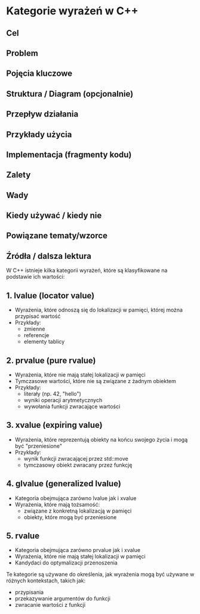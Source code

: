 # Kategorie wyrażeń w C++

## Cel

## Problem

## Pojęcia kluczowe

## Struktura / Diagram (opcjonalnie)

## Przepływ działania

## Przykłady użycia

## Implementacja (fragmenty kodu)

## Zalety

## Wady

## Kiedy używać / kiedy nie

## Powiązane tematy/wzorce

## Źródła / dalsza lektura


W C++ istnieje kilka kategorii wyrażeń, które są klasyfikowane na podstawie ich wartości:

## 1. lvalue (locator value)
- Wyrażenia, które odnoszą się do lokalizacji w pamięci, której można przypisać wartość
- Przykłady:
  - zmienne
  - referencje
  - elementy tablicy

## 2. prvalue (pure rvalue)
- Wyrażenia, które nie mają stałej lokalizacji w pamięci
- Tymczasowe wartości, które nie są związane z żadnym obiektem
- Przykłady:
  - literały (np. 42, "hello")
  - wyniki operacji arytmetycznych
  - wywołania funkcji zwracające wartości

## 3. xvalue (expiring value)
- Wyrażenia, które reprezentują obiekty na końcu swojego życia i mogą być "przeniesione"
- Przykłady:
  - wynik funkcji zwracającej przez std::move
  - tymczasowy obiekt zwracany przez funkcję

## 4. glvalue (generalized lvalue)
- Kategoria obejmująca zarówno lvalue jak i xvalue
- Wyrażenia, które mają tożsamość:
  - związane z konkretną lokalizacją w pamięci
  - obiekty, które mogą być przeniesione

## 5. rvalue
- Kategoria obejmująca zarówno prvalue jak i xvalue
- Wyrażenia, które nie mają stałej lokalizacji w pamięci
- Kandydaci do optymalizacji przenoszenia

Te kategorie są używane do określenia, jak wyrażenia mogą być używane w różnych kontekstach, takich jak:
- przypisania
- przekazywanie argumentów do funkcji
- zwracanie wartości z funkcji
